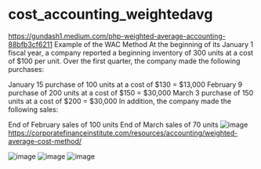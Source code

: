 # cost_accounting_weightedavg
https://gundash1.medium.com/php-weighted-average-accounting-88bfb3cf6211
Example of the WAC Method
At the beginning of its January 1 fiscal year, a company reported a beginning inventory of 300 units at a cost of $100 per unit. Over the first quarter, the company made the following purchases:

January 15 purchase of 100 units at a cost of $130 = $13,000
February 9 purchase of 200 units at a cost of $150 = $30,000
March 3 purchase of 150 units at a cost of $200 = $30,000
In addition, the company made the following sales:

End of February sales of 100 units
End of March sales of 70 units
![image](https://user-images.githubusercontent.com/77183620/224524722-e552b83e-85ed-4fb5-8b40-c9c1f06119f5.png)
https://corporatefinanceinstitute.com/resources/accounting/weighted-average-cost-method/


![image](https://user-images.githubusercontent.com/77183620/224523559-90a8b693-5fc1-48dc-a9e7-376458c41b5f.png)
![image](https://user-images.githubusercontent.com/77183620/224523570-4940054e-c95b-4fdd-af82-ac906feeea4c.png)
![image](https://user-images.githubusercontent.com/77183620/224524696-155a6ba8-de42-4e21-8f03-e5278397eae3.png)

